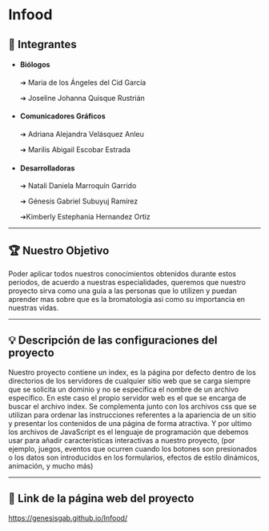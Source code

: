 # Infood

## 👤 Integrantes

- #### Biólogos

	➔ Maria de los Ángeles del Cid García

	➔ Joseline Johanna Quisque Rustrián 

- ####  Comunicadores Gráficos

	➔ Adriana Alejandra Velásquez Anleu

	➔ Marilis Abigail Escobar Estrada


- #### Desarrolladoras

	➔ Natali Daniela Marroquín Garrido

	➔ Génesis Gabriel Subuyuj Ramírez
	
	➔Kimberly Estephania Hernandez Ortiz 



------------




## 🏆  Nuestro Objetivo


Poder aplicar todos nuestros conocimientos obtenidos durante estos periodos, de acuerdo a nuestras especialidades, queremos que nuestro proyecto sirva como una guía a las personas que lo utilizen y puedan aprender mas sobre que es la bromatologia asi como su importancia en nuestras vidas.



------------




## 💡 Descripción de las configuraciones del proyecto


Nuestro proyecto contiene un index, es la página por defecto dentro de los directorios de los servidores de cualquier sitio web que se carga siempre que se solicita un dominio y no se especifica el nombre de un archivo específico. En este caso el propio servidor web es el que se encarga de buscar el archivo index. Se complementa junto con los archivos css que se utilizan para ordenar las instrucciones referentes a la apariencia de un sitio y presentar los contenidos de una página de forma atractiva. Y por ultimo los archivos de JavaScript es el lenguaje de programación que debemos usar para añadir características interactivas a nuestro proyecto, (por ejemplo, juegos, eventos que ocurren cuando los botones son presionados o los datos son introducidos en los formularios, efectos de estilo dinámicos, animación, y mucho más)



------------




## 🔗 Link de la página web del proyecto


https://genesisgab.github.io/Infood/
